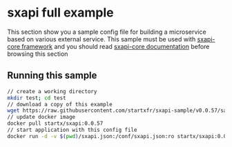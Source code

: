 sxapi full example
==================

This section show you a sample config file for building a microservice 
based on various external service. 
This sample must be used with 
[sxapi-core framework](https://github.com/startxfr/sxapi-core) and you should
read 
[sxapi-core documentation](https://github.com/startxfr/sxapi-core/tree/v0.0.57-docker/docs) 
before browsing this section 

Running this sample
-------------------

```bash
// create a working directory
mkdir test; cd test
// download a copy of this example
wget https://raw.githubusercontent.com/startxfr/sxapi-sample/v0.0.57/samples/full/sxapi.json
// update docker image
docker pull startx/sxapi:0.0.57
// start application with this config file
docker run -d -v $(pwd)/sxapi.json:/conf/sxapi.json:ro startx/sxapi:0.0.57
```

